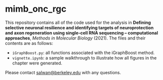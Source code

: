 # mimb_onc_rgc

This repository contains all of the code used for the analysis in **Defining selective neuronal resilience and identifying targets of neuroprotection and axon regeneration using single-cell RNA sequencing – computational approaches**, _Methods in Molecular Biology_ (2021). The files and their contents are as follows:
  
  
  * `iGraphBoost.py`: all functions associated with the iGraphBoost method.
  * `vignette.ipynb`: a sample walkthrough to illustrate how all figures in the chapter were generated.

Please contact salwan@berkeley.edu with any questions. 
